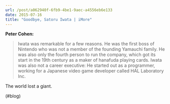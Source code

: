 ```yaml
---
url: /post/a062940f-6fb9-4be1-9aec-a4556eb6e133
date: 2015-07-16
title: "Goodbye, Satoru Iwata | iMore"
---
```


**Peter Cohen:**



> Iwata was remarkable for a few reasons. He was the first boss of Nintendo who was not a member of the founding Yamauchi family. He was also only the fourth person to run the company, which got its start in the 19th century as a maker of hanafuda playing cards. Iwata was also not a career executive: He started out as a programmer, working for a Japanese video game developer called HAL Laboratory Inc. 



The world lost a giant.



(#blog)